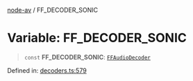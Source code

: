 [node-av](../globals.md) / FF\_DECODER\_SONIC

# Variable: FF\_DECODER\_SONIC

> `const` **FF\_DECODER\_SONIC**: [`FFAudioDecoder`](../type-aliases/FFAudioDecoder.md)

Defined in: [decoders.ts:579](https://github.com/seydx/av/blob/f8631fc881b394300b1479f511d55cf1c370a87f/src/constants/decoders.ts#L579)
